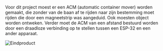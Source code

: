 Voor dit project moest er een ACM (automatic container mover) worden gemaakt, die zonder van de baan af te rijden naar zijn bestemming moet rijden die door een magneetstrip was aangeduid. Ook moesten object worden ontweken.
Verder moet de ACM van een afstand bestuurd worden door een draadloze verbinding op te stellen tussen een ESP-32 en een ander apparaat. 

![Eindproduct](https://user-images.githubusercontent.com/90836552/235890375-a10dc229-614a-4333-9eb9-f524ee3a11be.JPG)
